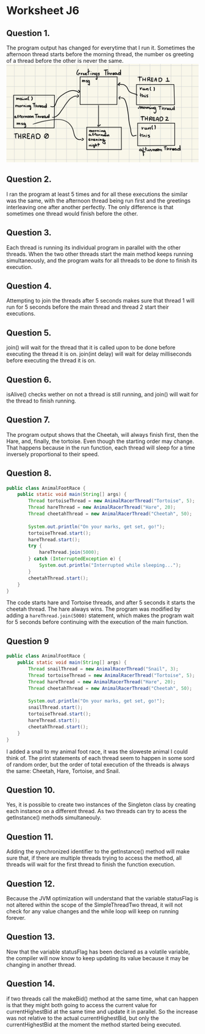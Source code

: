 # Worksheet J6
## Question 1.
The program output has changed for everytime that I run it. Sometimes the afternoon thread starts before the morning thread, the number os greeting of a thread before the other is never the same. 
![Memory Diagram](unnamed.jpg)

## Question 2.
I ran the program at least 5 times and for all these executions the similar was the same, with the afternoon thread being run first and the greetings interleaving one after another perfectly. The only difference is that sometimes one thread would finish before the other. 

## Question 3. 
Each thread is running its individual program in parallel with the other threads. When the two other threads start the main method keeps running simultaneously, and the program waits for all threads to be done to finish its execution. 

## Question 4.
Attempting to join the threads after 5 seconds makes sure that thread 1 will run for 5 seconds before the main thread and thread 2 start their executions. 

## Question 5. 
join() will wait for the thread that it is called upon to be done before executing the thread it is on. join(int delay) will wait for delay milliseconds before executing the thread it is on. 

## Question 6. 
isAlive() checks wether on not a thread is still running, and join() will wait for the thread to finish running. 

## Question 7. 
The program output shows that the Cheetah, will always finish first, then the Hare, and, finally, the tortoise. Even though the starting order may change. That happens because in the run function, each thread will sleep for a time inversely proportional to their speed.

## Question 8.
```java
public class AnimalFootRace {
    public static void main(String[] args) {
        Thread tortoiseThread = new AnimalRacerThread("Tortoise", 5);
        Thread hareThread = new AnimalRacerThread("Hare", 20);
        Thread cheetahThread = new AnimalRacerThread("Cheetah", 50);

        System.out.println("On your marks, get set, go!");
        tortoiseThread.start();
        hareThread.start();
        try {
            hareThread.join(5000);
        } catch (InterruptedException e) {
            System.out.println("Interrupted while sleeping...");
        }
        cheetahThread.start();
    }
}
```
The code starts hare and Tortoise threads, and after 5 seconds it starts the cheetah thread. The hare always wins. The program was modified by adding a `hareThread.join(5000)` statement, which makes the program wait for 5 seconds before continuing with the execution of the main function. 

## Question 9
```java
public class AnimalFootRace {
    public static void main(String[] args) {
        Thread snailThread = new AnimalRacerThread("Snail", 3);
        Thread tortoiseThread = new AnimalRacerThread("Tortoise", 5);
        Thread hareThread = new AnimalRacerThread("Hare", 20);
        Thread cheetahThread = new AnimalRacerThread("Cheetah", 50);

        System.out.println("On your marks, get set, go!");
        snailThread.start();
        tortoiseThread.start();
        hareThread.start();
        cheetahThread.start();
    }
}
```
I added a snail to my animal foot race, it was the sloweste animal I could think of. The print statements of each thread seem to happen in some sord of random order, but the order of total execution of the threads is always the same: Cheetah, Hare, Tortoise, and Snail. 

## Question 10.
Yes, it is possible to create two instances of the Singleton class by creating each instance on a different thread. As two threads can try to acess the getInstance() methods simultaneouly. 

## Question 11. 
Adding the synchronized identifier to the getInstance() method will make sure that, if there are multiple threads trying to access the method, all threads will wait for the first thread to finish the function execution.

## Question 12.
Because the JVM optimization will understand that the variable statusFlag is not altered within the scope of the SimpleThreadTwo thread, it will not check for any value changes and the while loop will keep on running forever. 

## Question 13. 
Now that the variable statusFlag has been declared as a volatile variable, the compiler will now know to keep updating its value because it may be changing in another thread. 

## Question 14. 
if two threads call the makeBid() method at the same time, what can happen is that they might both going to access the current value for currentHighestBid at the same time and update it in parallel. So the increase was not relative to the actual currentHighestBid, but only the currentHighestBid at the moment the method started being executed. 



